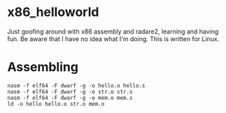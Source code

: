 # x86_helloworld
Just goofing around with x86 assembly and radare2, learning and having fun. Be aware that I have no idea what I'm doing. This is written for Linux.

# Assembling
```
nasm -f elf64 -F dwarf -g -o hello.o hello.s
nasm -f elf64 -F dwarf -g -o str.o str.s 
nasm -f elf64 -F dwarf -g -o mem.o mem.s 
ld -o hello hello.o str.o mem.o
```
